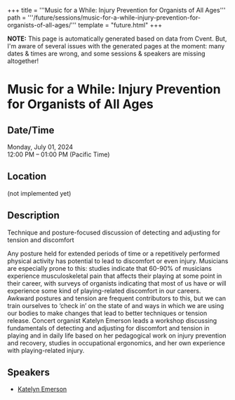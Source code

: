 +++
title = '''Music for a While: Injury Prevention for Organists of All Ages'''
path = '''/future/sessions/music-for-a-while-injury-prevention-for-organists-of-all-ages/'''
template = "future.html"
+++

<p class="todo">
<strong>NOTE:</strong> This page is automatically generated based on data from Cvent.
But, I'm aware of several issues with the generated pages at the moment:
many dates & times are wrong, and some sessions & speakers are missing altogether!
</p>

<h1>Music for a While: Injury Prevention for Organists of All Ages</h1>
<h2>Date/Time</h2>
<p>Monday, July 01, 2024<br>
12:00 PM – 01:00 PM (Pacific Time)</p>
<h2>Location</h2>
(not implemented yet)
<h2>Description</h2>
Technique and posture-focused discussion of detecting and adjusting for tension and discomfort

Any posture held for extended periods of time or a repetitively performed physical activity has potential to lead to discomfort or even injury. Musicians are especially prone to this: studies indicate that 60-90% of musicians experience musculoskeletal pain that affects their playing at some point in their career, with surveys of organists indicating that most of us have or will experience some kind of playing-related discomfort in our careers. Awkward postures and tension are frequent contributors to this, but we can train ourselves to ‘check in’ on the state of and ways in which we are using our bodies to make changes that lead to better techniques or tension release. Concert organist Katelyn Emerson leads a workshop discussing fundamentals of detecting and adjusting for discomfort and tension in playing and in daily life based on her pedagogical work on injury prevention and recovery, studies in occupational ergonomics, and her own experience with playing-related injury.
<h2>Speakers</h2>
<ul><li><a href="/future/performers/katelyn-emerson/">Katelyn Emerson</a></li>

